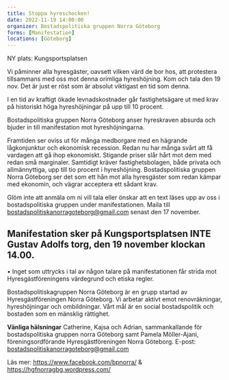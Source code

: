 ```yaml
---
title: Stoppa hyreschocken!
date: 2022-11-19 14:00:00
organizer: Bostadspolitiska gruppen Norra Göteborg
forms: [Manifestation]
locations: [Göteborg]
---
```

NY plats: Kungsportsplatsen

Vi påminner alla hyresgäster, oavsett vilken värd de bor hos, att protestera tillsammans med oss mot denna orimliga hyreshöjning. Kom och tala den 19 nov. Det är just er röst som är absolut viktigast en tid som denna.

I en tid av kraftigt ökade levnadskostnader går fastighetsägare ut med krav på historiskt höga hyreshöjningar på upp till 10 procent.

Bostadspolitiska gruppen Norra Göteborg anser hyreskraven absurda och bjuder in till manifestation mot hyreshöjningarna.

Framtiden ser oviss ut för många medborgare med en hägrande lågkonjunktur och ekonomisk recession. Redan nu har många svårt att få vardagen att gå ihop ekonomiskt. Stigande priser slår hårt mot dem med redan små marginaler. Samtidigt kräver fastighetsbolagen, både privata och allmännyttiga, upp till tio procent i hyreshöjning. Bostadspolitiska gruppen Norra Göteborg ser det som ett hån mot alla hyresgäster som redan kämpar med ekonomin, och vägrar acceptera ett sådant krav.

Glöm inte att anmäla om ni vill tala eller önskar att en text läses upp av oss i bostadspolitiska gruppen under manifestationen. Maila till bostadspolitiskanorragoteborg@gmail.com senast den 17 november.

## Manifestation sker på Kungsportsplatsen INTE Gustav Adolfs torg, den 19 november klockan 14.00.

• Inget som uttrycks i tal av någon talare på manifestationen får strida mot Hyresgästföreningens värdegrund och etiska regler.

Bostadspolitiskagruppen Norra Göteborg är en grupp startad av Hyresgästföreningen Norra Göteborg. Vi arbetar aktivt emot renovräkningar, hyreshöjningar och ombildningar. Vårt mål är en social bostadspolitik och bostaden som en mänsklig rättighet.

**Vänliga hälsningar**
Catherine, Kajsa och Adrian, sammankallande för bostadspolitiska gruppen norra Göteborg samt Pamela Möller-Ajani, föreningsordförande Hyresgästföreningen Norra Göteborg.
E-post: bostadspolitiskanorragoteborg@gmail.com

Läs mer: https://www.facebook.com/bpnorra/ & https://hgfnorragbg.wordpress.com/